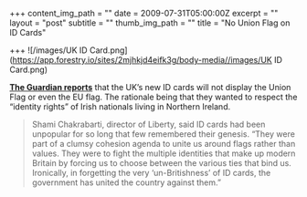 +++
content_img_path = ""
date = 2009-07-31T05:00:00Z
excerpt = ""
layout = "post"
subtitle = ""
thumb_img_path = ""
title = "No Union Flag on ID Cards"

+++
![/images/UK ID Card.png](https://app.forestry.io/sites/2mjhkjd4eifk3g/body-media//images/UK ID Card.png)

[**The Guardian reports**](http://www.guardian.co.uk/politics/2009/jul/30/identity-cards-union-flag-uk) that the UK’s new ID cards will not display the Union Flag or even the EU flag. The rationale being that they wanted to respect the “identity rights” of Irish nationals living in Northern Ireland.

> Shami Chakrabarti, director of Liberty, said ID cards had been unpopular for so long that few remembered their genesis. “They were part of a clumsy cohesion agenda to unite us around flags rather than values. They were to fight the multiple identities that make up modern Britain by forcing us to choose between the various ties that bind us. Ironically, in forgetting the very ‘un-Britishness’ of ID cards, the government has united the country against them.”